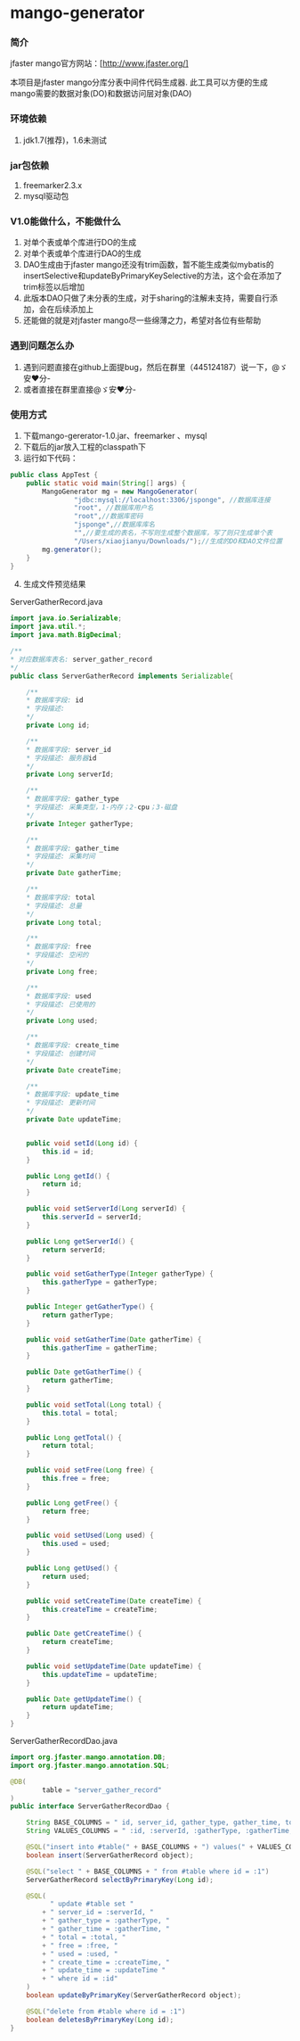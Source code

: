 # mango-generator
### 简介

jfaster mango官方网站：[http://www.jfaster.org/]

本项目是jfaster mango分库分表中间件代码生成器.
此工具可以方便的生成mango需要的数据对象(DO)和数据访问层对象(DAO)



### 环境依赖
1. jdk1.7(推荐)，1.6未测试

### jar包依赖
1. freemarker2.3.x
2. mysql驱动包

### V1.0能做什么，不能做什么
1. 对单个表或单个库进行DO的生成
2. 对单个表或单个库进行DAO的生成
3. DAO生成由于jfaster mango还没有trim函数，暂不能生成类似mybatis的insertSelective和updateByPrimaryKeySelective的方法，这个会在添加了trim标签以后增加
4. 此版本DAO只做了未分表的生成，对于sharing的注解未支持，需要自行添加，会在后续添加上
5. 还能做的就是对jfaster mango尽一些绵薄之力，希望对各位有些帮助

### 遇到问题怎么办
1. 遇到问题直接在github上面提bug，然后在群里（445124187）说一下，@ゞ安❤分-
2. 或者直接在群里直接@ゞ安❤分-

### 使用方式
1. 下载mango-gererator-1.0.jar、freemarker 、mysql
2. 下载后的jar放入工程的classpath下
3. 运行如下代码：
```java
public class AppTest {
    public static void main(String[] args) {
        MangoGenerator mg = new MangoGenerator(
                "jdbc:mysql://localhost:3306/jsponge", //数据库连接
                "root", //数据库用户名
                "root",//数据库密码
                "jsponge",//数据库库名
                "",//要生成的表名，不写则生成整个数据库，写了则只生成单个表
                "/Users/xiaojianyu/Downloads/");//生成的DO和DAO文件位置
        mg.generator();
    }
}

```
4. 生成文件预览结果

ServerGatherRecord.java

```java
import java.io.Serializable;
import java.util.*;
import java.math.BigDecimal;

/**
* 对应数据库表名: server_gather_record
*/
public class ServerGatherRecord implements Serializable{

    /**
    * 数据库字段: id
    * 字段描述: 
    */
    private Long id;

    /**
    * 数据库字段: server_id
    * 字段描述: 服务器id
    */
    private Long serverId;

    /**
    * 数据库字段: gather_type
    * 字段描述: 采集类型，1-内存；2-cpu；3-磁盘
    */
    private Integer gatherType;

    /**
    * 数据库字段: gather_time
    * 字段描述: 采集时间
    */
    private Date gatherTime;

    /**
    * 数据库字段: total
    * 字段描述: 总量
    */
    private Long total;

    /**
    * 数据库字段: free
    * 字段描述: 空闲的
    */
    private Long free;

    /**
    * 数据库字段: used
    * 字段描述: 已使用的
    */
    private Long used;

    /**
    * 数据库字段: create_time
    * 字段描述: 创建时间
    */
    private Date createTime;

    /**
    * 数据库字段: update_time
    * 字段描述: 更新时间
    */
    private Date updateTime;


    public void setId(Long id) {
        this.id = id;
    }

    public Long getId() {
        return id;
    }

    public void setServerId(Long serverId) {
        this.serverId = serverId;
    }

    public Long getServerId() {
        return serverId;
    }

    public void setGatherType(Integer gatherType) {
        this.gatherType = gatherType;
    }

    public Integer getGatherType() {
        return gatherType;
    }

    public void setGatherTime(Date gatherTime) {
        this.gatherTime = gatherTime;
    }

    public Date getGatherTime() {
        return gatherTime;
    }

    public void setTotal(Long total) {
        this.total = total;
    }

    public Long getTotal() {
        return total;
    }

    public void setFree(Long free) {
        this.free = free;
    }

    public Long getFree() {
        return free;
    }

    public void setUsed(Long used) {
        this.used = used;
    }

    public Long getUsed() {
        return used;
    }

    public void setCreateTime(Date createTime) {
        this.createTime = createTime;
    }

    public Date getCreateTime() {
        return createTime;
    }

    public void setUpdateTime(Date updateTime) {
        this.updateTime = updateTime;
    }

    public Date getUpdateTime() {
        return updateTime;
    }
}
```
ServerGatherRecordDao.java

```java
import org.jfaster.mango.annotation.DB;
import org.jfaster.mango.annotation.SQL;

@DB(
        table = "server_gather_record"
)
public interface ServerGatherRecordDao {

    String BASE_COLUMNS = " id, server_id, gather_type, gather_time, total, free, used, create_time, update_time ";
    String VALUES_COLUMNS = " :id, :serverId, :gatherType, :gatherTime, :total, :free, :used, :createTime, :updateTime ";

    @SQL("insert into #table(" + BASE_COLUMNS + ") values(" + VALUES_COLUMNS + ")")
    boolean insert(ServerGatherRecord object);

    @SQL("select " + BASE_COLUMNS + " from #table where id = :1")
    ServerGatherRecord selectByPrimaryKey(Long id);

    @SQL(
          " update #table set "
        + " server_id = :serverId, "
        + " gather_type = :gatherType, "
        + " gather_time = :gatherTime, "
        + " total = :total, "
        + " free = :free, "
        + " used = :used, "
        + " create_time = :createTime, "
        + " update_time = :updateTime "
        + " where id = :id"
    )
    boolean updateByPrimaryKey(ServerGatherRecord object);

    @SQL("delete from #table where id = :1")
    boolean deletesByPrimaryKey(Long id);
}
```